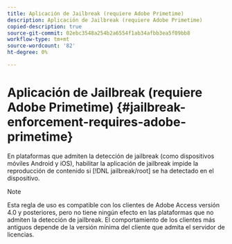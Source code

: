 ```yaml
---
title: Aplicación de Jailbreak (requiere Adobe Primetime)
description: Aplicación de Jailbreak (requiere Adobe Primetime)
copied-description: true
source-git-commit: 02ebc3548a254b2a6554f1ab34afbb3ea5f09bb8
workflow-type: tm+mt
source-wordcount: '82'
ht-degree: 0%

---
```


# Aplicación de Jailbreak (requiere Adobe Primetime) {#jailbreak-enforcement-requires-adobe-primetime}

En plataformas que admiten la detección de jailbreak (como dispositivos móviles Android y iOS), habilitar la aplicación de jailbreak impide la reproducción de contenido si [!DNL jailbreak/root] se ha detectado en el dispositivo.

>[!NOTE]
>
>Esta regla de uso es compatible con los clientes de Adobe Access versión 4.0 y posteriores, pero no tiene ningún efecto en las plataformas que no admiten la detección de jailbreak. El comportamiento de los clientes más antiguos depende de la versión mínima del cliente que admita el servidor de licencias.
